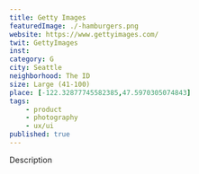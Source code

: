 ```yaml
---
title: Getty Images
featuredImage: ./-hamburgers.png
website: https://www.gettyimages.com/
twit: GettyImages
inst: 
category: G
city: Seattle
neighborhood: The ID
size: Large (41-100)
place: [-122.32877745582385,47.5970305074843]
tags:
    - product
    - photography
    - ux/ui
published: true
---
```


Description
